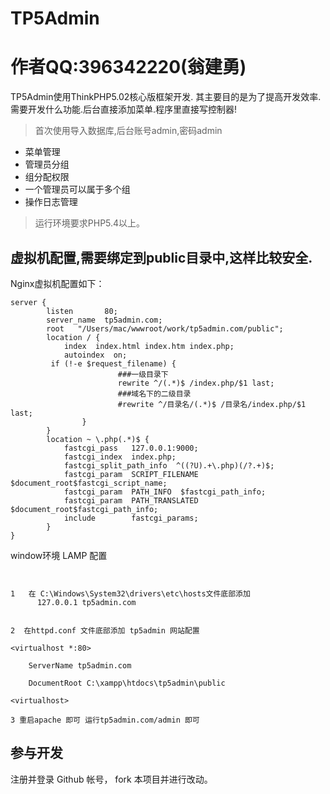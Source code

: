 TP5Admin 
===================
作者QQ:396342220(翁建勇)
===================

TP5Admin使用ThinkPHP5.02核心版框架开发.
其主要目的是为了提高开发效率.需要开发什么功能.后台直接添加菜单.程序里直接写控制器!
> 首次使用导入数据库,后台账号admin,密码admin
 + 菜单管理
 + 管理员分组
 + 组分配权限
 + 一个管理员可以属于多个组
 + 操作日志管理
> 运行环境要求PHP5.4以上。


## 虚拟机配置,需要绑定到public目录中,这样比较安全.

Nginx虚拟机配置如下：

~~~
server {
        listen       80; 
        server_name  tp5admin.com;
        root   "/Users/mac/wwwroot/work/tp5admin.com/public";
        location / { 
            index  index.html index.htm index.php;
            autoindex  on; 
         if (!-e $request_filename) {
                        ###一级目录下
                        rewrite ^/(.*)$ /index.php/$1 last;
                        ###域名下的二级目录
                        #rewrite ^/目录名/(.*)$ /目录名/index.php/$1 last;
                }   
        }   
        location ~ \.php(.*)$ {
            fastcgi_pass   127.0.0.1:9000;
            fastcgi_index  index.php;
            fastcgi_split_path_info  ^((?U).+\.php)(/?.+)$;
            fastcgi_param  SCRIPT_FILENAME  $document_root$fastcgi_script_name;
            fastcgi_param  PATH_INFO  $fastcgi_path_info;
            fastcgi_param  PATH_TRANSLATED  $document_root$fastcgi_path_info;
            include        fastcgi_params;
        }   
}
~~~


window环境 LAMP 配置
~~~


1   在 C:\Windows\System32\drivers\etc\hosts文件底部添加
      127.0.0.1 tp5admin.com


2  在httpd.conf 文件底部添加 tp5admin 网站配置

<virtualhost *:80>

    ServerName tp5admin.com

    DocumentRoot C:\xampp\htdocs\tp5admin\public

<virtualhost>

3 重启apache 即可 运行tp5admin.com/admin 即可
~~~


## 参与开发
注册并登录 Github 帐号， fork 本项目并进行改动。







